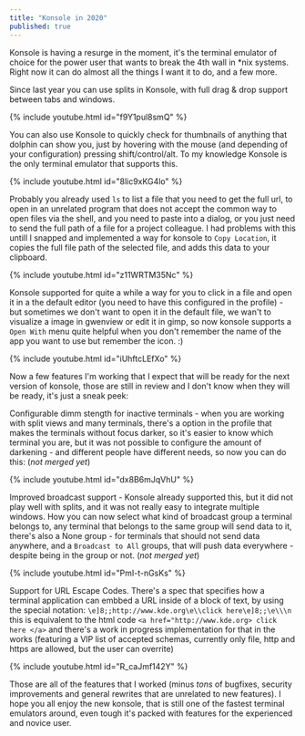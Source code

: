 ```yaml
---
title: "Konsole in 2020"
published: true
---
```


Konsole is having a resurge in the moment, it's the terminal emulator of choice
for the power user that wants to break the 4th wall in *nix systems. Right now
it can do almost all the things I want it to do, and a few more.

Since last year you can use splits in Konsole, with full drag & drop support
between tabs and windows.

{% include youtube.html id="f9Y1pul8smQ" %}

You can also use Konsole to quickly check for thumbnails of anything that dolphin
can show you, just by hovering with the mouse (and depending of your configuration)
pressing shift/control/alt. To my knowledge Konsole is the only terminal emulator
that supports this.

{% include youtube.html id="8lic9xKG4lo" %}

Probably you already used `ls` to list a file that you need to get the full url,
to open in an unrelated program that does not accept the common way to open files
via the shell, and you need to paste into a dialog, or you just need to send the
full path of a file for a project colleague. I had problems with this untill I
snapped and implemented a way for konsole to `Copy Location`, it copies the full
file path of the selected file, and adds this data to your clipboard.

{% include youtube.html id="z11WRTM35Nc" %}

Konsole supported for quite a while a way for you to click in a file and open it
in a the default editor (you need to have this configured in the profile) - but
sometimes we don't want to open it in the default file, we wan't to visualize
a image in gwenview or edit it in gimp, so now konsole supports a `Open With` menu
quite helpful when you don't remember the name of the app you want to use but
remember the icon. :)

{% include youtube.html id="iUhftcLEfXo" %}

Now a few features I'm working that I expect that will be ready for the next
version of konsole, those are still in review and I don't know when they will
be ready, it's just a sneak peek:

Configurable dimm stength for inactive terminals - when you are working with
split views and many terminals, there's a option in the profile that makes the
terminals without focus darker, so it's easier to know which terminal you are,
but it was not possible to configure the amount of darkening - and different
people have different needs, so now you can do this: (*not merged yet*)

{% include youtube.html id="dx8B6mJqVhU" %}

Improved broadcast support - Konsole already supported this, but it did not play
well with splits, and it was not really easy to integrate multiple windows. How
you can now select what kind of broadcast group a terminal belongs to, any
terminal that belongs to the same group will send data to it, there's also a
None group - for terminals that should not send data anywhere, and a `Broadcast
to All` groups, that will push data everywhere - despite being in the group or
not. (*not merged yet*)

{% include youtube.html id="PmI-t-nGsKs" %}

Support for URL Escape Codes. There's a spec that specifies how a terminal
application can embbed a URL inside of a block of text, by using the special
notation: `\e]8;;http://www.kde.org\e\\click here\e]8;;\e\\\n` this is equivalent
to the html code `<a href="http://www.kde.org> click here </a>` and there's a
work in progress implementation for that in the works (featuring a VIP list of
accepted schemas, currently only file, http and https are allowed, but the user
can overrite)

{% include youtube.html id="R_caJmf142Y" %}

Those are all of the features that I worked (minus *tons* of bugfixes, security
improvements and general rewrites that are unrelated to new features). I hope
you all enjoy the new konsole, that is still one of the fastest terminal
emulators around, even tough it's packed with features for the experienced and
novice user.

